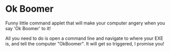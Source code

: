 # Ok Boomer
Funny little command applet that will make your computer angery when you say 'Ok Boomer' to it!

All you need to do is open a command line and navigate to where your EXE is, and tell the computer "OkBoomer". It will get so triggered, I promise you!
